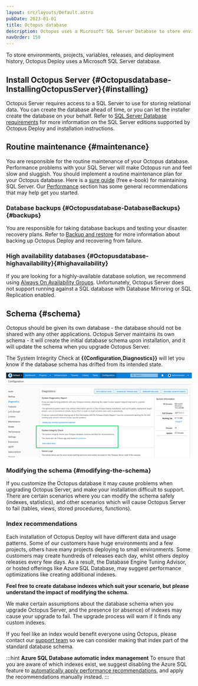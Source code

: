 ```yaml
---
layout: src/layouts/Default.astro
pubDate: 2023-01-01
title: Octopus database
description: Octopus uses a Microsoft SQL Server Database to store environments, projects, variables, releases, and deployment history.
navOrder: 150
---
```


To store environments, projects, variables, releases, and deployment history, Octopus Deploy uses a Microsoft SQL Server database.

## Install Octopus Server {#Octopusdatabase-InstallingOctopusServer}{#installing}

Octopus Server requires access to a SQL Server to use for storing relational data. You can create the database ahead of time, or you can let the installer create the database on your behalf. Refer to [SQL Server Database requirements](/docs/installation/sql-server-database/) for more information on the SQL Server editions supported by Octopus Deploy and installation instructions.

## Routine maintenance {#maintenance}

You are responsible for the routine maintenance of your Octopus database. Performance problems with your SQL Server will make Octopus run and feel slow and sluggish. You should implement a routine maintenance plan for your Octopus database. Here is a [sure guide](https://oc.to/SQLServerMaintenanceGuide) (free e-book) for maintaining SQL Server. Our [Performance](/docs/administration/managing-infrastructure/performance/index.md#sql-maintenance) section has some general recommendations that may help get you started.

### Database backups {#Octopusdatabase-DatabaseBackups}{#backups}

You are responsible for taking database backups and testing your disaster recovery plans. Refer to [Backup and restore](/docs/administration/data/backup-and-restore/) for more information about backing up Octopus Deploy and recovering from failure.

### High availability databases {#Octopusdatabase-highavailability}{#highavailability}

If you are looking for a highly-available database solution, we recommend using [Always On Availability Groups](https://docs.microsoft.com/en-us/sql/database-engine/availability-groups/windows/overview-of-always-on-availability-groups-sql-server?view=sql-server-2017). Unfortunately, Octopus Server does not support running against a SQL database with Database Mirroring or SQL Replication enabled.  

## Schema {#schema}

Octopus should be given its own database - the database should not be shared with any other applications. Octopus Server maintains its own schema - it will create the initial database schema upon installation, and it will update the schema when you upgrade Octopus Server.

The System Integrity Check at **{{Configuration,Diagnostics}}** will let you know if the database schema has drifted from its intended state.

![](run-system-integrity-check.png "width=500")

### Modifying the schema {#modifying-the-schema}

If you customize the Octopus database it may cause problems when upgrading Octopus Server, and make your installation difficult to support. There are certain scenarios where you can modify the schema safely (indexes, statistics), and other scenarios which will cause Octopus Server to fail (tables, views, stored procedures, functions).

### Index recommendations

Each installation of Octopus Deploy will have different data and usage patterns. Some of our customers have huge environments and a few projects, others have many projects deploying to small environments. Some customers may create hundreds of releases each day, whilst others deploy releases every few days. As a result, the Database Engine Tuning Advisor, or hosted offerings like Azure SQL Database, may suggest performance optimizations like creating additional indexes.

**Feel free to create database indexes which suit your scenario, but please understand the impact of modifying the schema.**

We make certain assumptions about the database schema when you upgrade Octopus Server, and the presence (or absence) of indexes may cause your upgrade to fail. The upgrade process will warn if it finds any custom indexes.

If you feel like an index would benefit everyone using Octopus, please contact our [support team](https://octopus.com/support) so we can consider making that index part of the standard database schema.

:::hint
**Azure SQL Database automatic index management**
To ensure that you are aware of which indexes exist, we suggest disabling the Azure SQL feature to [automatically apply performance recommendations](https://azure.microsoft.com/en-us/documentation/articles/sql-database-advisor-portal/#enable-automatic-index-management), and apply the recommendations manually instead.
:::

